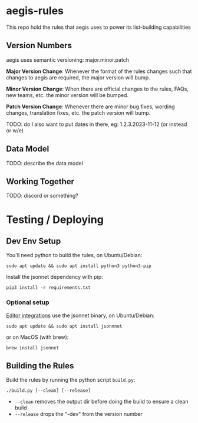 # aegis-rules

This repo hold the rules that aegis uses to power its list-building capabilities

## Version Numbers

aegis uses semantic versioning: major.minor.patch

**Major Version Change**: Whenever the format of the rules changes such that changes to aegis are required, the major version will bump.

**Minor Version Change**: When there are official changes to the rules, FAQs, new teams, etc. the minor version will be bumped.

**Patch Version Change**: Whenever there are minor bug fixes, wording changes, translation fixes, etc. the patch version will bump.

TODO: do I also want to put dates in there, eg: 1.2.3.2023-11-12 (or instead or w/e)

## Data Model

TODO: describe the data model

## Working Together

TODO: discord or something?

# Testing / Deploying

## Dev Env Setup

You'll need python to build the rules, on Ubuntu/Debian:

`sudo apt update && sudo apt install python3 python3-pip`

Install the jsonnet dependency with pip:

`pip3 install -r requirements.txt`


### Optional setup

[Editor integrations](https://marketplace.visualstudio.com/items?itemName=Sebbia.jsonnetng) use the jsonnet binary, on Ubuntu/Debian:

`sudo apt update && sudo apt install jsonnnet`

or on MacOS (with brew):

`brew install jsonnet`

## Building the Rules

Build the rules by running the python script `build.py`:

`./build.py [--clean] [--release]`

- `--clean` removes the output dir before doing the build to ensure a clean build
- `--release` drops the "-dev" from the version number
